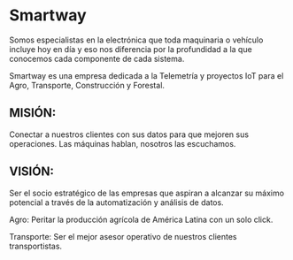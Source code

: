 # Smartway

Somos especialistas en la electrónica que toda maquinaria o vehículo incluye hoy en día y eso nos diferencia por la profundidad a la que conocemos cada componente de cada sistema.

Smartway es una empresa dedicada a la Telemetría y proyectos IoT para el Agro, Transporte, Construcción y Forestal.

## MISIÓN:

Conectar a nuestros clientes con sus datos para que mejoren sus operaciones. Las máquinas hablan, nosotros las escuchamos.

## VISIÓN:

Ser el socio estratégico de las empresas que aspiran a alcanzar su máximo potencial a través de la automatización y análisis de datos.

Agro: Peritar la producción agrícola de América Latina con un solo click.

Transporte: Ser el mejor asesor operativo de nuestros clientes transportistas.
